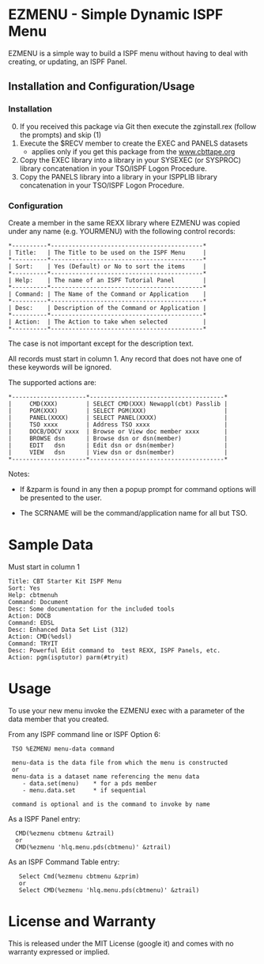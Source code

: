 # EZMENU - Simple Dynamic ISPF Menu

EZMENU is a simple way to build a ISPF menu without having to deal with
creating, or updating, an ISPF Panel.

## Installation and Configuration/Usage

### Installation

0. If you received this package via Git then execute the
   zginstall.rex (follow the prompts) and skip (1)
1. Execute the $RECV member to create the EXEC and PANELS datasets
   - applies only if you get this package from the www.cbttape.org
3. Copy the EXEC library into a library in your SYSEXEC (or SYSPROC)
   library concatenation in your TSO/ISPF Logon Procedure.
3. Copy the PANELS library into a library in your ISPPLIB library
   concatenation in your TSO/ISPF Logon Procedure.

### Configuration

Create a member in the same REXX library where EZMENU was copied under
any name (e.g. YOURMENU) with the following control records:

    *----------*-------------------------------------------*
    | Title:   | The Title to be used on the ISPF Menu     |
    *----------*-------------------------------------------*
    | Sort:    | Yes (Default) or No to sort the items     |
    *----------*-------------------------------------------*
    | Help:    | The name of an ISPF Tutorial Panel        |
    *----------*-------------------------------------------*
    | Command: | The Name of the Command or Application    |
    *----------*-------------------------------------------*
    | Desc:    | Description of the Command or Application |
    *----------*-------------------------------------------*
    | Action:  | The Action to take when selected          |
    *----------*-------------------------------------------*

The case is not important except for the description text.

All records must start in column 1. Any record that does not have one of
these keywords will be ignored.

The supported actions are:

    *---------------------*--------------------------------------*
    |     CMD(XXX)        | SELECT CMD(XXX) Newappl(cbt) Passlib |
    |     PGM(XXX)        | SELECT PGM(XXX)                      |
    |     PANEL(XXXX)     | SELECT PANEL(XXXX)                   |
    |     TSO xxxx        | Address TSO xxxx                     |
    |     DOCB/DOCV xxxx  | Browse or View doc member xxxx       |
    |     BROWSE dsn      | Browse dsn or dsn(member)            |
    |     EDIT   dsn      | Edit dsn or dsn(member)              |
    |     VIEW   dsn      | View dsn or dsn(member)              |
    *---------------------*--------------------------------------*
Notes:
 * If &zparm is found in any then a popup prompt for command options
   will be presented to the user.

 * The SCRNAME will be the command/application name for all but TSO.

# Sample Data

Must start in column 1

    Title: CBT Starter Kit ISPF Menu
    Sort: Yes
    Help: cbtmenuh
    Command: Document
    Desc: Some documentation for the included tools
    Action: DOCB
    Command: EDSL
    Desc: Enhanced Data Set List (312)
    Action: CMD(%edsl)
    Command: TRYIT
    Desc: Powerful Edit command to  test REXX, ISPF Panels, etc.
    Action: pgm(isptutor) parm(#tryit)

# Usage

To use your new menu invoke the EZMENU exec with a parameter of the
data member that you created.

From any ISPF command line or ISPF Option 6:

     TSO %EZMENU menu-data command

     menu-data is the data file from which the menu is constructed
     or
     menu-data is a dataset name referencing the menu data
        - data.set(menu)    * for a pds member
        - menu.data.set     * if sequential

     command is optional and is the command to invoke by name

As a ISPF Panel entry:

      CMD(%ezmenu cbtmenu &ztrail)
      or
      CMD(%ezmenu 'hlq.menu.pds(cbtmenu)' &ztrail)

As an ISPF Command Table entry:

       Select Cmd(%ezmenu cbtmenu &zprim)
       or
       Select CMD(%ezmenu 'hlq.menu.pds(cbtmenu)' &ztrail)

# License and Warranty

This is released under the MIT License (google it) and comes with
no warranty expressed or implied.
